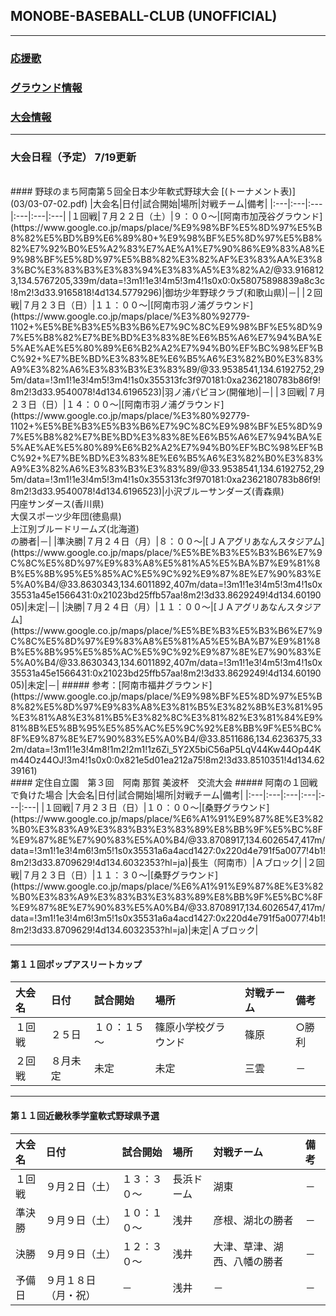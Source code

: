 ## MONOBE-BASEBALL-CLUB (UNOFFICIAL)
---
### [応援歌](01/01_main.md)
### [グラウンド情報](02/02_main.md)
### [大会情報](03/03_main.md)
---
### 大会日程（予定） 7/19更新
<br>
#### 野球のまち阿南第５回全日本少年軟式野球大会 [(トーナメント表)](03/03-07-02.pdf)
|大会名|日付|試合開始|場所|対戦チーム|備考|
|:---|:---|:---|:---|:---|:---|
|１回戦|７月２２日（土）|９：００～|[阿南市加茂谷グラウンド](https://www.google.co.jp/maps/place/%E9%98%BF%E5%8D%97%E5%B8%82%E5%BD%B9%E6%89%80+%E9%98%BF%E5%8D%97%E5%B8%82%E7%92%B0%E5%A2%83%E7%AE%A1%E7%90%86%E9%83%A8%E9%98%BF%E5%8D%97%E5%B8%82%E3%82%AF%E3%83%AA%E3%83%BC%E3%83%B3%E3%83%94%E3%83%A5%E3%82%A2/@33.9168123,134.5767205,339m/data=!3m1!1e3!4m5!3m4!1s0x0:0x58075898839a8c3c!8m2!3d33.9165818!4d134.5779296)|御坊少年野球クラブ(和歌山県)|－|
|２回戦|７月２３日（日）|１１：００～|[阿南市羽ノ浦グラウンド](https://www.google.co.jp/maps/place/%E3%80%92779-1102+%E5%BE%B3%E5%B3%B6%E7%9C%8C%E9%98%BF%E5%8D%97%E5%B8%82%E7%BE%BD%E3%83%8E%E6%B5%A6%E7%94%BA%E5%AE%AE%E5%80%89%E6%B2%A2%E7%94%B0%EF%BC%98%EF%BC%92+%E7%BE%BD%E3%83%8E%E6%B5%A6%E3%82%B0%E3%83%A9%E3%82%A6%E3%83%B3%E3%83%89/@33.9538541,134.6192752,295m/data=!3m1!1e3!4m5!3m4!1s0x355313fc3f970181:0xa2362180783b86f9!8m2!3d33.9540078!4d134.6196523)|羽ノ浦パピヨン(開催地)|－|
|３回戦|７月２３日（日）|１４：００～|[阿南市羽ノ浦グラウンド](https://www.google.co.jp/maps/place/%E3%80%92779-1102+%E5%BE%B3%E5%B3%B6%E7%9C%8C%E9%98%BF%E5%8D%97%E5%B8%82%E7%BE%BD%E3%83%8E%E6%B5%A6%E7%94%BA%E5%AE%AE%E5%80%89%E6%B2%A2%E7%94%B0%EF%BC%98%EF%BC%92+%E7%BE%BD%E3%83%8E%E6%B5%A6%E3%82%B0%E3%83%A9%E3%82%A6%E3%83%B3%E3%83%89/@33.9538541,134.6192752,295m/data=!3m1!1e3!4m5!3m4!1s0x355313fc3f970181:0xa2362180783b86f9!8m2!3d33.9540078!4d134.6196523)|小沢ブルーサンダーズ(青森県)<br>円座サンダース(香川県)<br>大俣スポーツ少年団(徳島県)<br>上江別ブルードリームズ(北海道)<br>の勝者|－|
|準決勝|７月２４日（月）|８：００～|[ＪＡアグリあなんスタジアム](https://www.google.co.jp/maps/place/%E5%BE%B3%E5%B3%B6%E7%9C%8C%E5%8D%97%E9%83%A8%E5%81%A5%E5%BA%B7%E9%81%8B%E5%8B%95%E5%85%AC%E5%9C%92%E9%87%8E%E7%90%83%E5%A0%B4/@33.8630343,134.6011892,407m/data=!3m1!1e3!4m5!3m4!1s0x35531a45e1566431:0x21023bd25ffb57aa!8m2!3d33.8629249!4d134.6019005)|未定|－|
|決勝|７月２４日（月）|１１：００～|[ＪＡアグリあなんスタジアム](https://www.google.co.jp/maps/place/%E5%BE%B3%E5%B3%B6%E7%9C%8C%E5%8D%97%E9%83%A8%E5%81%A5%E5%BA%B7%E9%81%8B%E5%8B%95%E5%85%AC%E5%9C%92%E9%87%8E%E7%90%83%E5%A0%B4/@33.8630343,134.6011892,407m/data=!3m1!1e3!4m5!3m4!1s0x35531a45e1566431:0x21023bd25ffb57aa!8m2!3d33.8629249!4d134.6019005)|未定|－|
##### 参考：[阿南市福井グラウンド](https://www.google.co.jp/maps/place/%E9%98%BF%E5%8D%97%E5%B8%82%E5%8D%97%E9%83%A8%E3%81%B5%E3%82%8B%E3%81%95%E3%81%A8%E3%81%B5%E3%82%8C%E3%81%82%E3%81%84%E9%81%8B%E5%8B%95%E5%85%AC%E5%9C%92%E8%BB%9F%E5%BC%8F%E9%87%8E%E7%90%83%E5%A0%B4/@33.8511686,134.6236375,332m/data=!3m1!1e3!4m8!1m2!2m1!1z6Zi_5Y2X5biC56aP5LqV44Kw44Op44Km44Oz44OJ!3m4!1s0x0:0x821e5d01ea212a75!8m2!3d33.8510351!4d134.6239161)

<br>
#### 定住自立園　第３回　阿南 那賀 美波杯　交流大会
##### 阿南の１回戦で負けた場合
|大会名|日付|試合開始|場所|対戦チーム|備考|
|:---|:---|:---|:---|:---|:---|
|１回戦|７月２３日（日）|１０：００～|[桑野グラウンド](https://www.google.co.jp/maps/place/%E6%A1%91%E9%87%8E%E3%82%B0%E3%83%A9%E3%83%B3%E3%83%89%E8%BB%9F%E5%BC%8F%E9%87%8E%E7%90%83%E5%A0%B4/@33.8708917,134.6026547,417m/data=!3m1!1e3!4m6!3m5!1s0x35531a6a4acd1427:0x220d4e791f5a0077!4b1!8m2!3d33.8709629!4d134.6032353?hl=ja)|長生（阿南市）|Ａブロック|
|２回戦|７月２３日（日）|１１：３０～|[桑野グラウンド](https://www.google.co.jp/maps/place/%E6%A1%91%E9%87%8E%E3%82%B0%E3%83%A9%E3%83%B3%E3%83%89%E8%BB%9F%E5%BC%8F%E9%87%8E%E7%90%83%E5%A0%B4/@33.8708917,134.6026547,417m/data=!3m1!1e3!4m6!3m5!1s0x35531a6a4acd1427:0x220d4e791f5a0077!4b1!8m2!3d33.8709629!4d134.6032353?hl=ja)|未定|Ａブロック|

---
#### 第１１回ポップアスリートカップ
|大会名|日付|試合開始|場所|対戦チーム|備考|
|:---|:---|:---|:---|:---|:---|
|１回戦|２５日|１０：１５～|篠原小学校グラウンド|篠原|○勝利|
|２回戦|８月未定|未定|未定|三雲|－|

---
#### 第１１回近畿秋季学童軟式野球県予選
|大会名|日付|試合開始|場所|対戦チーム|備考|
|:---|:---|:---|:---|:---|:---|
|１回戦|９月２日（土）|１３：３０～|長浜ドーム|湖東|－|
|準決勝|９月９日（土）|１０：１０～|浅井|彦根、湖北の勝者|－|
|決勝|９月９日（土）|１２：３０～|浅井|大津、草津、湖西、八幡の勝者|－|
|予備日|９月１８日（月・祝）|－|浅井|－|－|
